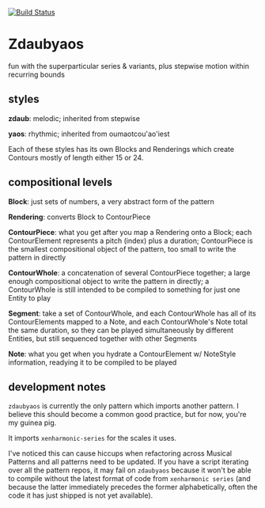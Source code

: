 [![Build Status](https://travis-ci.com/MusicalPatterns/pattern-zdaubyaos.svg?branch=master)](https://travis-ci.com/MusicalPatterns/pattern-zdaubyaos)

# Zdaubyaos

fun with the superparticular series & variants, plus stepwise motion within recurring bounds

## styles

**zdaub**: melodic; inherited from stepwise

**yaos**: rhythmic; inherited from oumaotcou'ao'iest

Each of these styles has its own Blocks and Renderings which create Contours mostly of length either 15 or 24. 

## compositional levels

**Block**: just sets of numbers, a very abstract form of the pattern

**Rendering**: converts Block to ContourPiece

**ContourPiece**: what you get after you map a Rendering onto a Block; each ContourElement represents a pitch (index) plus a duration;
    ContourPiece is the smallest compositional object of the pattern, too small to write the pattern in directly
    
**ContourWhole**: a concatenation of several ContourPiece together; a large enough compositional object to write the pattern in directly;
    a ContourWhole is still intended to be compiled to something for just one Entity to play
    
**Segment**: take a set of ContourWhole, and each ContourWhole has all of its ContourElements mapped to a Note, 
    and each ContourWhole's Note total the same duration, so they can be played simultaneously by different Entities, but still sequenced together with other Segments
    
**Note**: what you get when you hydrate a ContourElement w/ NoteStyle information, readying it to be compiled to be played

## development notes

`zdaubyaos` is currently the only pattern which imports another pattern. I believe this should become a common good practice, but for now, you're my guinea pig.

It imports `xenharmonic-series` for the scales it uses.

I've noticed this can cause hiccups when refactoring across Musical Patterns and all patterns need to be updated.
If you have a script iterating over all the pattern repos, it may fail on `zdaubyaos` because it won't be able to compile without the latest format of code from `xenharmonic series` 
(and because the latter immediately precedes the former alphabetically, often the code it has just shipped is not yet available).
